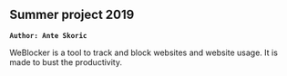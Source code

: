 ## Summer project 2019

**`Author: Ante Skoric`**


WeBlocker is a tool to track and block websites and website usage.
It is made to bust the productivity.